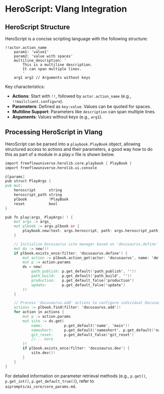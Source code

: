 # HeroScript: Vlang Integration

## HeroScript Structure

HeroScript is a concise scripting language with the following structure:

```heroscript
!!actor.action_name
	param1: 'value1'
	param2: 'value with spaces'
	multiline_description: '
		This is a multiline description.
		It can span multiple lines.
		'
	arg1 arg2 // Arguments without keys
```

Key characteristics:
-   **Actions**: Start with `!!`, followed by `actor.action_name` (e.g., `!!mailclient.configure`).
-   **Parameters**: Defined as `key:value`. Values can be quoted for spaces.
-   **Multiline Support**: Parameters like `description` can span multiple lines.
-   **Arguments**: Values without keys (e.g., `arg1`).

## Processing HeroScript in Vlang

HeroScript can be parsed into a `playbook.PlayBook` object, allowing structured access to actions and their parameters, 
a good way how to do this as part of a module in a play.v file is shown below.

```v
import freeflowuniverse.herolib.core.playbook { PlayBook }
import freeflowuniverse.herolib.ui.console

@[params]
pub struct PlayArgs {
pub mut:
	heroscript      string
	heroscript_path string
	plbook          ?PlayBook
	reset           bool
}

pub fn play(args_ PlayArgs) ! {
	mut args := args_
	mut plbook := args.plbook or {
		playbook.new(text: args.heroscript, path: args.heroscript_path)!
	}

	// Initialize Docusaurus site manager based on 'docusaurus.define' action
	mut ds := new()!
	if plbook.exists_once(filter: 'docusaurus.define') {
		mut action := plbook.action_get(actor: 'docusaurus', name: 'define')!
		mut p := action.params
		ds = new(
			path_publish: p.get_default('path_publish', '')!
			path_build:   p.get_default('path_build', '')!
			production:   p.get_default_false('production')
			update:       p.get_default_false('update')
		)!
	}

	// Process 'docusaurus.add' actions to configure individual Docusaurus sites
	actions := plbook.find(filter: 'docusaurus.add')!
	for action in actions {
		mut p := action.params
		mut site := ds.get(
			name:          p.get_default('name', 'main')!
			nameshort:     p.get_default('nameshort', p.get_default('name', 'main')!)!
			git_reset:     p.get_default_false('git_reset')
			//... more
		)!
		if plbook.exists_once(filter: 'docusaurus.dev') {
			site.dev()!
		}
	}
}
```

For detailed information on parameter retrieval methods (e.g., `p.get()`, `p.get_int()`, `p.get_default_true()`), refer to `aiprompts/ai_core/core_params.md`.

